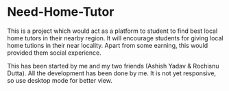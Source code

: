 # Need-Home-Tutor
This is a project which would act as a platform to student to find best local home tutors in their nearby region.
It will encourage students for giving local home tutions in their near locality.
Apart from some earning, this would provided them social experience.

This has been started by me and my two friends (Ashish Yadav & Rochisnu Dutta).
All the development has been done by me.
It is not yet responsive, so use desktop mode for better view.

